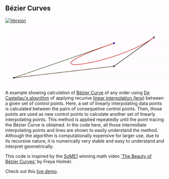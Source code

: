 ## Bézier Curves
[![Version](https://img.shields.io/badge/Web-https://koushikphy.github.io/BezierCurve//-success.svg)](https://koushikphy.github.io/BezierCurve/)  
![alt text](screenshot.gif "Screen shot")  
A example showing calculation of [Bézier Curve](https://en.wikipedia.org/wiki/B%C3%A9zier_curve) of any order using [De Casteljau's algorithm](https://en.wikipedia.org/wiki/De_Casteljau%27s_algorithm) of applying recurive [linear interpolation (lerp)](https://en.wikipedia.org/wiki/Linear_interpolation) between a given set of control points. Here, a set of linearly interpolating data points is calculated between the pairs of consequetive control points. Then, those points are used as new control points to calculate another set of linearly interpolating points. This method is applied repeatedly until the point tracing the Bézier Curve is obtained. In the code here, all those intermidiate interpolating points and lines are shown to easily understand the method. Although the algorithm is computationally expensive for larger use, due to its recursive nature, it is numerically very stable and easy to understand and interpret geometrically.    


This code is inspired by the [SoME1](https://www.3blue1brown.com/blog/some1-results) winning math video ['The Beauty of Bézier Curves'](https://www.youtube.com/watch?v=aVwxzDHniEw) by Freya Holmér.

Check out this [live demo](https://koushikphy.github.io/BezierCurve/).